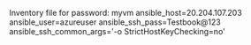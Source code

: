 Inventory file for password:
myvm ansible_host=20.204.107.203 ansible_user=azureuser ansible_ssh_pass=Testbook@123 ansible_ssh_common_args='-o StrictHostKeyChecking=no'

